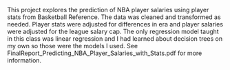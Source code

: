 This project explores the prediction of NBA player salaries using player stats from Basketball Reference. The data was cleaned and transformed as needed. Player stats were adjusted for differences in era and player salaries were adjusted for the league salary cap. The only regression model taught in this class was linear regression and I had learned about decision trees on my own so those were the models I used. See FinalReport_Predicting_NBA_Player_Salaries_with_Stats.pdf for more information.
